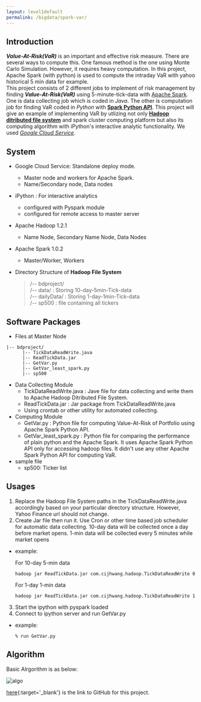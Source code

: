 ```yaml
---
layout: level1default
permalink: /bigdata/spark-var/
---
```


Introduction
------------

**_Value-At-Risk(VaR)_** is an important and effective risk measure. There are several ways to compute this. One famous
 method is the one using Monte Carlo Simulation. However, it requires heavy computation. In this project, Apache Spark (with python) is
 used to compute the intraday VaR with yahoo historical 5 min data for example.  
This project consists of 2 different jobs to implement of risk management by finding **_Value-At-Risk(VaR)_** 
using 5-minute-tick-data with [Apache Spark][1]. One is data collecting job which is coded in _Java_. 
The other is computation job for finding VaR coded in _Python_ with [**Spark Python API**][2]. 
This project will give an example of implementing VaR by utlizing not only [**Hadoop ditributed file system**][4] 
and spark cluster computing platform but also its computing algorithm with iPython's interactive analytic functionality. 
We used [*Google Cloud Service*][3].

[1]: http://spark.apache.org
[2]: http://spark.apache.org/docs/1.0.2/api/python/index.html
[3]: https://cloud.google.com
[4]: https://hadoop.apache.org


System
------
- Google Cloud Service: Standalone deploy mode. 
  - Master node and workers for Apache Spark.
  - Name/Secondary node, Data nodes
- iPython : For interactive analytics
  - configured with Pyspark module
  - configured for remote access to master server
- Apache Hadoop 1.2.1
  - Name Node, Secondary Name Node, Data Nodes
- Apache Spark 1.0.2
  - Master/Worker, Workers
- Directory Structure of **Hadoop File System**
  
    >/-- bdproject/  
    >    /-- data/ : Storing 10-day-5min-Tick-data  
    >    /-- dailyData/ : Storing 1-day-1min-Tick-data  
    >    /-- sp500 : file containing all tickers  


Software Packages
-----------------

- Files at Master Node

```  
|-- bdproject/
      |-- TickDataReadWrite.java
      |-- ReadTickData.jar
      |-- GetVar.py
      |-- GetVar_least_spark.py
      |-- sp500
```
  
- Data Collecting Module
  - TickDataReadWrite.java : Jave file for data collecting and write them to Apache Hadoop Ditributed File System.
  - ReadTickData.jar : Jar package from TickDataReadWrite.java
  - Using crontab or other utility for automated collecting.
- Computing Module
  - GetVar.py : Python file for computing Value-At-Risk of Portfolio using Apache Spark Python API.
  - GetVar_least_spark.py : Python file for comparing the performance of plain python and the Apache Spark. It uses Apache Spark Python API only for accessing hadoop files. It didn't use any other Apache Spark Python API for computing VaR.
- sample file
  - sp500: Ticker list

Usages
------

1. Replace the Hadoop File System paths in the TickDataReadWrite.java accordingly based on your particular directory structure. However, Yahoo Finance url should not change.
2. Create Jar file then run it. Use Cron or other time based job scheduler for automatic data collecting. 10-day data will be collected once a day before market opens. 1-min data will be collected every 5 minutes while market opens 
  - example:
  
    For 10-day 5-min data

    `hadoop jar ReadTickData.jar com.cijhwang.hadoop.TickDataReadWrite 0`
    
    For 1-day 1-min data
    
    `hadoop jar ReadTickData.jar com.cijhwang.hadoop.TickDataReadWrite 1`
3. Start the ipython with pyspark loaded
4. Connect to ipython server and run GetVar.py
  - example:
  
    `% run GetVar.py`

Algorithm
---------

Basic Alrgorithm is as below:

![algo](https://www.evernote.com/shard/s9/sh/c7eeb72a-87f5-430b-9418-00c6c9b0319e/1766485dc5e07387873a0c0ec6bc651a/deep/0/Pasted-Image-1-20-15,-4-29-AM.png)  



[here](https://github.com/Sapphirine/Real-time-Risk-Management-System){:target='_blank'} is the link to GitHub for this project.



